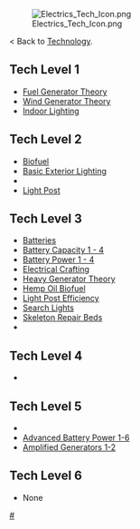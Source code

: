 <figure>
<img src="Electrics_Tech_Icon.png" title="Electrics_Tech_Icon.png" />
<figcaption>Electrics_Tech_Icon.png</figcaption>
</figure>

\< Back to [Technology](Technology.md "wikilink").

## Tech Level 1

- [Fuel Generator Theory](Fuel_Generator_Theory_(Tech).md "wikilink")
- [Wind Generator Theory](Wind_Generator_Theory_(Tech).md "wikilink")
- [Indoor Lighting](Indoor_Lighting_(Tech).md "wikilink")

## Tech Level 2

- [Biofuel](Biofuel_(Tech).md "wikilink")
- [Basic Exterior Lighting](Basic_Exterior_Lighting_(Tech).md "wikilink")
- [](Light_Wind_Generator_Theory_(Tech).md)
- [Light Post](Light_Post_(Tech).md "wikilink")

## Tech Level 3

- [Batteries](Batteries_(Tech).md "wikilink")
- [Battery Capacity 1 - 4](Battery_Capacity_(Tech).md "wikilink")
- [Battery Power 1 - 4](Battery_Power_(Tech).md "wikilink")
- [Electrical Crafting](Electrical_Crafting_(Tech).md "wikilink")
- [Heavy Generator Theory](Heavy_Generator_Theory_(Tech).md "wikilink")
- [Hemp Oil Biofuel](Hemp_Oil_Biofuel_(Tech).md "wikilink")
- [Light Post Efficiency](Light_Post_Efficiency_(Tech).md "wikilink")
- [Search Lights](Search_Lights_(Tech).md "wikilink")
- [Skeleton Repair Beds](Skeleton_Repair_Beds_(Tech).md "wikilink")
- [](Upgraded_Small_Generators_(Tech).md)

## Tech Level 4

- [](Advanced_Wind_Generator_Theory_(Tech).md)

## Tech Level 5

- [](Advanced_Battery_Capacity_(Tech).md)
- [Advanced Battery Power 1-6](Advanced_Battery_Power_(Tech).md "wikilink")
- [Amplified Generators 1-2](Amplified_Generators_(Tech).md "wikilink")

## Tech Level 6

- None

[\#](Category:Technology "wikilink")